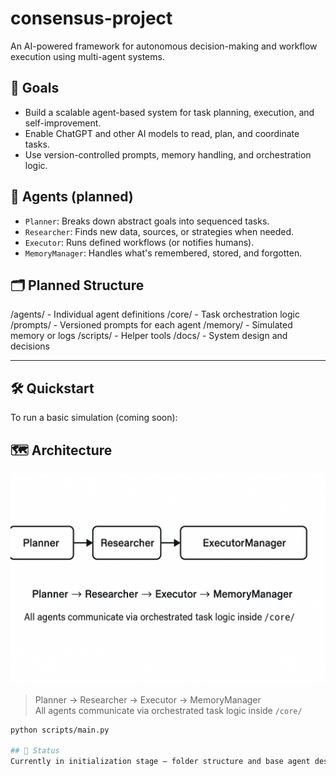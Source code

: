 # consensus-project

An AI-powered framework for autonomous decision-making and workflow execution using multi-agent systems.

## 📌 Goals
- Build a scalable agent-based system for task planning, execution, and self-improvement.
- Enable ChatGPT and other AI models to read, plan, and coordinate tasks.
- Use version-controlled prompts, memory handling, and orchestration logic.

## 🧠 Agents (planned)
- `Planner`: Breaks down abstract goals into sequenced tasks.
- `Researcher`: Finds new data, sources, or strategies when needed.
- `Executor`: Runs defined workflows (or notifies humans).
- `MemoryManager`: Handles what's remembered, stored, and forgotten.

## 🗂️ Planned Structure
/agents/ - Individual agent definitions
/core/ - Task orchestration logic
/prompts/ - Versioned prompts for each agent
/memory/ - Simulated memory or logs
/scripts/ - Helper tools
/docs/ - System design and decisions

---

## 🛠 Quickstart
To run a basic simulation (coming soon):

## 🗺 Architecture

![Consensus Architecture](docs/architecture.png)

> Planner → Researcher → Executor → MemoryManager  
> All agents communicate via orchestrated task logic inside `/core/`


```bash
python scripts/main.py

## 🔄 Status
Currently in initialization stage — folder structure and base agent design coming next.
